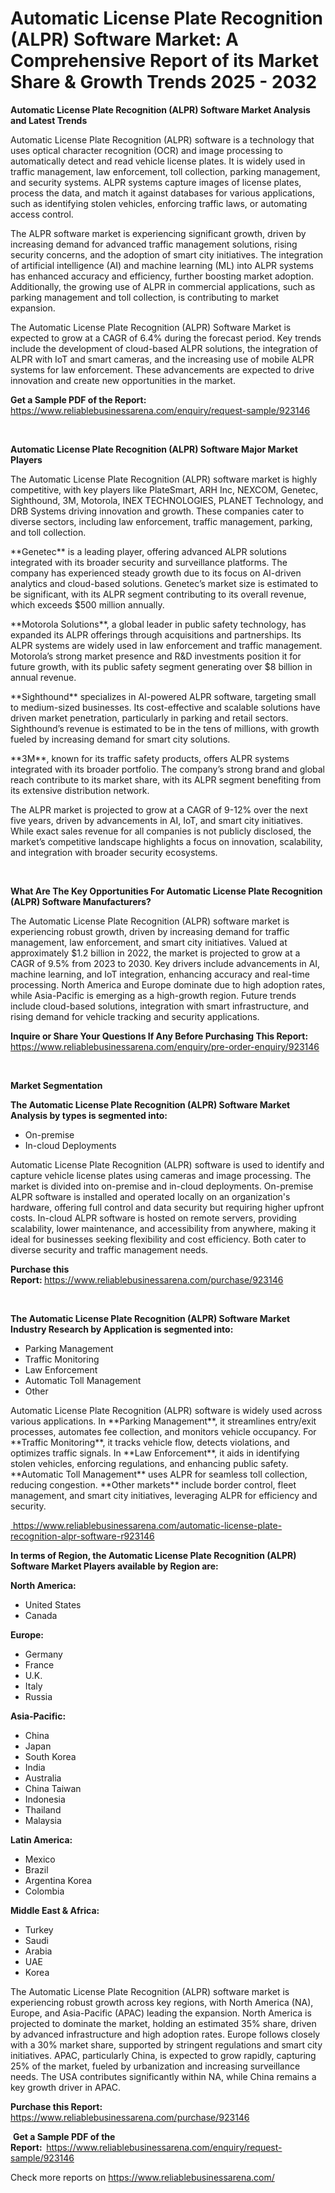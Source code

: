 <p><h1>Automatic License Plate Recognition (ALPR) Software Market: A Comprehensive Report of its Market Share & Growth Trends 2025 - 2032</h1></p><p><strong>Automatic License Plate Recognition (ALPR) Software Market Analysis and Latest Trends</strong></p>
<p><p>Automatic License Plate Recognition (ALPR) software is a technology that uses optical character recognition (OCR) and image processing to automatically detect and read vehicle license plates. It is widely used in traffic management, law enforcement, toll collection, parking management, and security systems. ALPR systems capture images of license plates, process the data, and match it against databases for various applications, such as identifying stolen vehicles, enforcing traffic laws, or automating access control.</p><p>The ALPR software market is experiencing significant growth, driven by increasing demand for advanced traffic management solutions, rising security concerns, and the adoption of smart city initiatives. The integration of artificial intelligence (AI) and machine learning (ML) into ALPR systems has enhanced accuracy and efficiency, further boosting market adoption. Additionally, the growing use of ALPR in commercial applications, such as parking management and toll collection, is contributing to market expansion.</p><p>The Automatic License Plate Recognition (ALPR) Software Market is expected to grow at a CAGR of 6.4% during the forecast period. Key trends include the development of cloud-based ALPR solutions, the integration of ALPR with IoT and smart cameras, and the increasing use of mobile ALPR systems for law enforcement. These advancements are expected to drive innovation and create new opportunities in the market.</p></p>
<p><strong>Get a Sample PDF of the Report:&nbsp;</strong> <a href="https://www.reliablebusinessarena.com/enquiry/request-sample/923146?utm_campaign=1871&utm_medium=2&utm_source=Github&utm_content=ia&utm_term=23012025&utm_id=automatic-license-plate-recognition-alpr-software">https://www.reliablebusinessarena.com/enquiry/request-sample/923146</a></p>
<p>&nbsp;</p>
<p><strong>Automatic License Plate Recognition (ALPR) Software Major Market Players</strong></p>
<p><p>The Automatic License Plate Recognition (ALPR) software market is highly competitive, with key players like PlateSmart, ARH Inc, NEXCOM, Genetec, Sighthound, 3M, Motorola, INEX TECHNOLOGIES, PLANET Technology, and DRB Systems driving innovation and growth. These companies cater to diverse sectors, including law enforcement, traffic management, parking, and toll collection.</p><p>**Genetec** is a leading player, offering advanced ALPR solutions integrated with its broader security and surveillance platforms. The company has experienced steady growth due to its focus on AI-driven analytics and cloud-based solutions. Genetec’s market size is estimated to be significant, with its ALPR segment contributing to its overall revenue, which exceeds $500 million annually.</p><p>**Motorola Solutions**, a global leader in public safety technology, has expanded its ALPR offerings through acquisitions and partnerships. Its ALPR systems are widely used in law enforcement and traffic management. Motorola’s strong market presence and R&D investments position it for future growth, with its public safety segment generating over $8 billion in annual revenue.</p><p>**Sighthound** specializes in AI-powered ALPR software, targeting small to medium-sized businesses. Its cost-effective and scalable solutions have driven market penetration, particularly in parking and retail sectors. Sighthound’s revenue is estimated to be in the tens of millions, with growth fueled by increasing demand for smart city solutions.</p><p>**3M**, known for its traffic safety products, offers ALPR systems integrated with its broader portfolio. The company’s strong brand and global reach contribute to its market share, with its ALPR segment benefiting from its extensive distribution network.</p><p>The ALPR market is projected to grow at a CAGR of 9-12% over the next five years, driven by advancements in AI, IoT, and smart city initiatives. While exact sales revenue for all companies is not publicly disclosed, the market’s competitive landscape highlights a focus on innovation, scalability, and integration with broader security ecosystems.</p></p>
<p>&nbsp;</p>
<p><strong>What Are The Key Opportunities For Automatic License Plate Recognition (ALPR) Software Manufacturers?</strong></p>
<p><p>The Automatic License Plate Recognition (ALPR) software market is experiencing robust growth, driven by increasing demand for traffic management, law enforcement, and smart city initiatives. Valued at approximately $1.2 billion in 2022, the market is projected to grow at a CAGR of 9.5% from 2023 to 2030. Key drivers include advancements in AI, machine learning, and IoT integration, enhancing accuracy and real-time processing. North America and Europe dominate due to high adoption rates, while Asia-Pacific is emerging as a high-growth region. Future trends include cloud-based solutions, integration with smart infrastructure, and rising demand for vehicle tracking and security applications.</p></p>
<p><strong>Inquire or Share Your Questions If Any Before Purchasing This Report:</strong> <a href="https://www.reliablebusinessarena.com/enquiry/pre-order-enquiry/923146?utm_campaign=1871&utm_medium=2&utm_source=Github&utm_content=ia&utm_term=23012025&utm_id=automatic-license-plate-recognition-alpr-software">https://www.reliablebusinessarena.com/enquiry/pre-order-enquiry/923146</a></p>
<p>&nbsp;</p>
<p><strong>Market Segmentation</strong></p>
<p><strong>The Automatic License Plate Recognition (ALPR) Software Market Analysis by types is segmented into:</strong></p>
<p><ul><li>On-premise</li><li>In-cloud Deployments</li></ul></p>
<p><p>Automatic License Plate Recognition (ALPR) software is used to identify and capture vehicle license plates using cameras and image processing. The market is divided into on-premise and in-cloud deployments. On-premise ALPR software is installed and operated locally on an organization's hardware, offering full control and data security but requiring higher upfront costs. In-cloud ALPR software is hosted on remote servers, providing scalability, lower maintenance, and accessibility from anywhere, making it ideal for businesses seeking flexibility and cost efficiency. Both cater to diverse security and traffic management needs.</p></p>
<p><strong>Purchase this Report:&nbsp;</strong><a href="https://www.reliablebusinessarena.com/purchase/923146?utm_campaign=1871&utm_medium=2&utm_source=Github&utm_content=ia&utm_term=23012025&utm_id=automatic-license-plate-recognition-alpr-software">https://www.reliablebusinessarena.com/purchase/923146</a></p>
<p>&nbsp;</p>
<p><strong>The Automatic License Plate Recognition (ALPR) Software Market Industry Research by Application is segmented into:</strong></p>
<p><ul><li>Parking Management</li><li>Traffic Monitoring</li><li>Law Enforcement</li><li>Automatic Toll Management</li><li>Other</li></ul></p>
<p><p>Automatic License Plate Recognition (ALPR) software is widely used across various applications. In **Parking Management**, it streamlines entry/exit processes, automates fee collection, and monitors vehicle occupancy. For **Traffic Monitoring**, it tracks vehicle flow, detects violations, and optimizes traffic signals. In **Law Enforcement**, it aids in identifying stolen vehicles, enforcing regulations, and enhancing public safety. **Automatic Toll Management** uses ALPR for seamless toll collection, reducing congestion. **Other markets** include border control, fleet management, and smart city initiatives, leveraging ALPR for efficiency and security.</p></p>
<p><a href="https://www.reliablebusinessarena.com/automatic-license-plate-recognition-alpr-software-r923146?utm_campaign=1871&utm_medium=2&utm_source=Github&utm_content=ia&utm_term=23012025&utm_id=automatic-license-plate-recognition-alpr-software">&nbsp;https://www.reliablebusinessarena.com/automatic-license-plate-recognition-alpr-software-r923146</a></p>
<p><strong>In terms of Region, the Automatic License Plate Recognition (ALPR) Software Market Players available by Region are:</strong></p>
<p>
    <p> <strong> North America: </strong>
        <ul>
            <li>United States</li>
            <li>Canada</li>
        </ul>
        </p> 
    <p> <strong> Europe: </strong>
        <ul>
            <li>Germany</li>
            <li>France</li>
            <li>U.K.</li>
            <li>Italy</li>
            <li>Russia</li>
        </ul>
        </p> 
    <p> <strong> Asia-Pacific: </strong>
        <ul>
            <li>China</li>
            <li>Japan</li>
            <li>South Korea</li>
            <li>India</li>
            <li>Australia</li>
            <li>China Taiwan</li>
            <li>Indonesia</li>
            <li>Thailand</li>
            <li>Malaysia</li>
        </ul>
        </p> 
    <p> <strong> Latin America: </strong>
        <ul>
            <li>Mexico</li>
            <li>Brazil</li>
            <li>Argentina Korea</li>
            <li>Colombia</li>
        </ul>
        </p> 
    <p> <strong> Middle East & Africa: </strong>
        <ul>
            <li>Turkey</li>
            <li>Saudi</li>
            <li>Arabia</li>
            <li>UAE</li>
            <li>Korea</li>
        </ul>
    </p>
    </p>
<p><p>The Automatic License Plate Recognition (ALPR) software market is experiencing robust growth across key regions, with North America (NA), Europe, and Asia-Pacific (APAC) leading the expansion. North America is projected to dominate the market, holding an estimated 35% share, driven by advanced infrastructure and high adoption rates. Europe follows closely with a 30% market share, supported by stringent regulations and smart city initiatives. APAC, particularly China, is expected to grow rapidly, capturing 25% of the market, fueled by urbanization and increasing surveillance needs. The USA contributes significantly within NA, while China remains a key growth driver in APAC.</p></p>
<p><strong>Purchase this Report: </strong><a href="https://www.reliablebusinessarena.com/purchase/923146?utm_campaign=1871&utm_medium=2&utm_source=Github&utm_content=ia&utm_term=23012025&utm_id=automatic-license-plate-recognition-alpr-software">https://www.reliablebusinessarena.com/purchase/923146</a></p>
<p>&nbsp;<strong>Get a Sample PDF of the Report:&nbsp;&nbsp;</strong><a href="https://www.reliablebusinessarena.com/enquiry/request-sample/923146?utm_campaign=1871&utm_medium=2&utm_source=Github&utm_content=ia&utm_term=23012025&utm_id=automatic-license-plate-recognition-alpr-software">https://www.reliablebusinessarena.com/enquiry/request-sample/923146</a></p>
<p><strong></strong></p>
<p>Check more reports on <a href="https://www.reliablebusinessarena.com/?utm_campaign=1871&utm_medium=2&utm_source=Github&utm_content=ia&utm_term=23012025&utm_id=automatic-license-plate-recognition-alpr-software">https://www.reliablebusinessarena.com/</a></p>